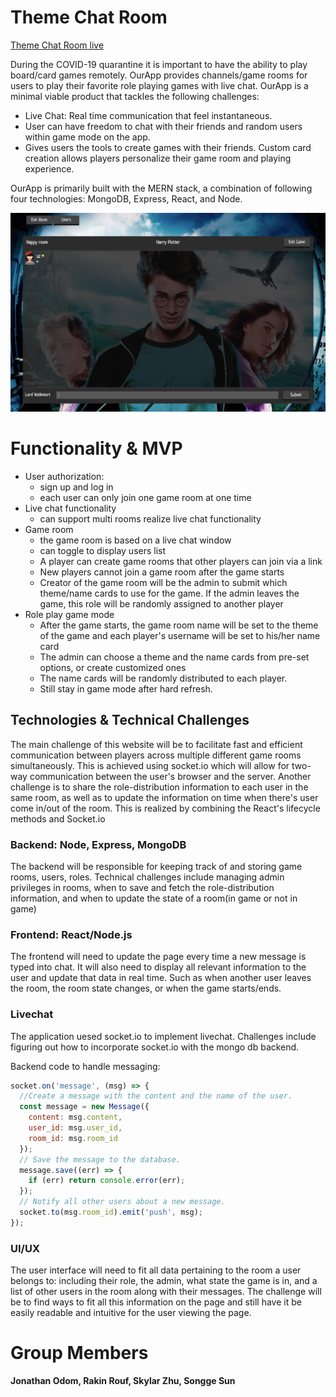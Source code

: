 # Theme Chat Room

[Theme Chat Room live](https://thegameroom100.herokuapp.com/#/)

During the COVID-19 quarantine it is important to have the ability to play board/card games remotely. OurApp provides channels/game rooms for users to play their favorite role playing games with live chat. OurApp is a minimal viable product that tackles the following challenges:

* Live Chat: Real time communication that feel instantaneous.  
* User can have freedom to chat with their friends and random users within game mode on the app.  
* Gives users the tools to create games with their friends. Custom card creation allows players personalize their game room and playing experience.   

OurApp is primarily built with the MERN stack, a combination of following four technologies: MongoDB, Express, React, and Node.

![intro-png](frontend/public/readme_images/theme_example.png)

# Functionality & MVP

* User authorization: 
   * sign up and log in
   * each user can only join one game room at one time
* Live chat functionality 
  * can support multi rooms realize live chat functionality
* Game room
   * the game room is based on a live chat window
   * can toggle to display users list
   * A player can create game rooms that other players can join via a link
   * New players cannot join a game room after the game starts 
   * Creator of the game room will be the admin to submit which theme/name cards to use for the game. If the admin leaves the game, this role will be randomly assigned to another player
* Role play game mode
   * After the game starts, the game room name will be set to the theme of the game and each player's username will be set to his/her name card
   * The admin can choose a theme and the name cards from pre-set options, or create customized ones  
   * The name cards will be randomly distributed to each player. 
   * Still stay in game mode after hard refresh.
   
## Technologies & Technical Challenges
The main challenge of this website will be to facilitate fast and efficient communication between players across multiple different game rooms simultaneously. This is achieved using socket.io which will allow for two-way communication between the user's browser and the server. Another challenge is to share the role-distribution information to each user in the same room, as well as to update the information on time when there's user come in/out of the room. This is realized by combining the React's lifecycle methods and Socket.io  

### Backend: Node, Express, MongoDB
The backend will be responsible for keeping track of and storing game rooms, users, roles. Technical challenges include managing admin privileges in rooms, when to save and fetch the role-distribution information, and when to update the state of a room(in game or not in game)

### Frontend: React/Node.js 
The frontend will need to update the page every time a new message is typed into chat. It will also need to display all relevant information to the user and update that data in real time. Such as when another user leaves the room, the room state changes, or when the game starts/ends.

### Livechat
The application uesed socket.io to implement livechat. Challenges include figuring out how to incorporate socket.io with the mongo db backend.

Backend code to handle messaging:
```js
socket.on('message', (msg) => {
  //Create a message with the content and the name of the user.
  const message = new Message({
    content: msg.content,
    user_id: msg.user_id,
    room_id: msg.room_id
  });
  // Save the message to the database.
  message.save((err) => {
    if (err) return console.error(err);
  });
  // Notify all other users about a new message.
  socket.to(msg.room_id).emit('push', msg);
});
```

### UI/UX
The user interface will need to fit all data pertaining to the room a user belongs to: including their role, the admin, what state the game is in, and a list of other users in the room along with their messages. The challenge will be to find ways to fit all this information on the page and still have it be easily readable and intuitive for the user viewing the page.

# Group Members 
**Jonathan Odom, Rakin Rouf, Skylar Zhu, Songge Sun**
